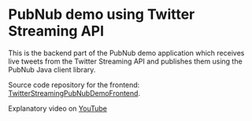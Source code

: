 # PubNub demo using Twitter Streaming API

This is the backend part of the PubNub demo application which receives live tweets from the
Twitter Streaming API and publishes them using the PubNub Java client library.  
  
Source code repository for the frontend:
[TwitterStreamingPubNubDemoFrontend](https://github.com/VictorGil/TwitterStreamingPubNubDemoFrontend).  
  
Explanatory video on [YouTube](https://youtu.be/A0QXLJFLzm4)  
